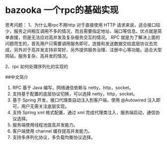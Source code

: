 # bazooka  一个rpc的基础实现


思考问题：
1、为什么用rpc不用http
对于直接使用 HTTP 请求来说，适合接口较少，服务之间相互调用不多的情况，而且需要指定地址、端口等信息。优点就是简单直接，但是无法应对高并发及复杂服务交互的情况。
RPC 就是为了解决上面的问题而生的，首先用户只需要调用服务即可，连接和发送数据交给底层协议去完成，另外对于高并发支持非常好，另外提供服务治理、注册中心等功能。适合大型网站，服务复杂、高并发的情况。

2、rpc 如何处理序列化的实现的

##中文简介
1. RPC 基于 Java 编写，网络通信依赖与 netty，http，socket。
2. 支持基于配置的底层协议切换，可以选择 netty，http，socket。
3. 基于 Spring 开发，接口代理类自动注入到客户端，使用 @Autowired 注入即可，用户无需关注底层实现。
4. 支持 Spring xml 格式配置，通过 xml 完成代理类注入，服务端启动，通信协议选择。
5. 服务端使用线程池提高并发能力。
6. 客户端使用 channel 缓存提高并发能力。
7. 支持多序列化协议，多负载均衡协议选择。
